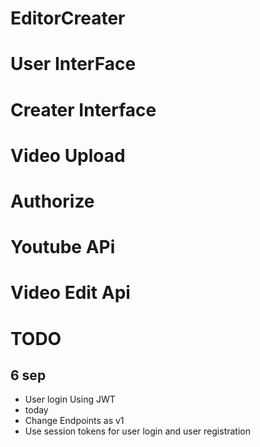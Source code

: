 # EditorCreater
# User InterFace
# Creater Interface
# Video Upload
# Authorize
# Youtube APi
# Video Edit Api
# TODO
## 6 sep 
- User login Using JWT
- today
- Change Endpoints as v1
- Use session tokens for user login and user registration
